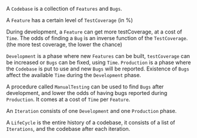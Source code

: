 A `Codebase` is a collection of `Features` and `Bugs`.

A `Feature` has a certain level of `TestCoverage` (in %)

During development, a `Feature` can get more testCoverage, at a cost of `Time`.
The odds of finding a `Bug` is an inverse function of the `TestCoverage`.
(the more test coverage, the lower the chance)

`Development` is a phase where new `Features` can be built, `testCoverage` can be increased or `Bugs` can be fixed, using `Time`.
`Production` is a phase where the `Codebase` is put to use and new `Bugs` will be reported.
Existence of `Bugs` affect the available `Time` during the `Development` phase.

A procedure called `ManualTesting` can be used to find `Bugs` after development, and lower the odds
of having bugs reported during `Production`. It comes at a cost of `Time` per `Feature`.

An `Iteration` consists of one `Development` and one `Production` phase.

A `LifeCycle` is the entire history of a codebase, it consists of a list of `Iterations`, and the codebase after each iteration.
